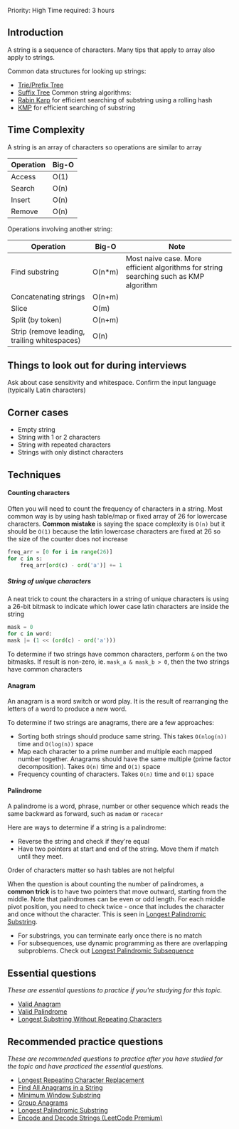 Priority: High
Time required: 3 hours

## Introduction
A string is a sequence of characters. Many tips that apply to array also apply to strings.

Common data structures for looking up strings:
- [Trie/Prefix Tree](https://en.wikipedia.org/wiki/Trie)
- [Suffix Tree](https://en.wikipedia.org/wiki/Suffix_tree)
Common string algorithms:
- [Rabin Karp](https://en.wikipedia.org/wiki/Rabin%E2%80%93Karp_algorithm) for efficient searching of substring using a rolling hash
- [KMP](https://en.wikipedia.org/wiki/Knuth%E2%80%93Morris%E2%80%93Pratt_algorithm) for efficient searching of substring

## Time Complexity
A string is an array of characters so operations are similar to array

| Operation | Big-O |
| --------- | ----- |
| Access    | O(1)  |
| Search    | O(n)  |
| Insert    | O(n)  |
| Remove    | O(n)  |

Operations involving another string:

| Operation                                    | Big-O  | Note                                                                                  |
| -------------------------------------------- | ------ | ------------------------------------------------------------------------------------- |
| Find substring                               | O(n*m) | Most naive case. More efficient algorithms for string searching such as KMP algorithm |
| Concatenating strings                        | O(n+m) |                                                                                       |
| Slice                                        | O(m)   |                                                                                       |
| Split (by token)                             | O(n+m) |                                                                                       |
| Strip (remove leading, trailing whitespaces) | O(n)   |                                                                                       |


## Things to look out for during interviews
Ask about case sensitivity and whitespace. Confirm the input language (typically Latin characters)

## Corner cases
- Empty string
- String with 1 or 2 characters
- String with repeated characters
- Strings with only distinct characters

## Techniques
#### Counting characters
Often you will need to count the frequency of characters in a string. Most common way is by using hash table/map or fixed array of 26 for lowercase characters. **Common mistake** is saying the space complexity is `O(n)` but it should be `O(1)` because the latin lowercase characters are fixed at 26 so the size of the counter does not increase

```python
freq_arr = [0 for i in range(26)]
for c in s:
	freq_arr[ord(c) - ord('a')] += 1
```

##### String of unique characters
A neat trick to count the characters in a string of unique characters is using a 26-bit bitmask to indicate which lower case latin characters are inside the string
```python
mask = 0
for c in word:
mask |= (1 << (ord(c) - ord('a')))
```
To determine if two strings have common characters, perform `&` on the two bitmasks. If result is non-zero, ie. `mask_a & mask_b > 0`, then the two strings have common characters
#### Anagram
An anagram is a word switch or word play. It is the result of rearranging the letters of a word to produce a new word.

To determine if two strings are anagrams, there are a few approaches:
- Sorting both strings should produce same string. This takes `O(nlog(n))` time and `O(log(n))` space
- Map each character to a prime number and multiple each mapped number together. Anagrams should have the same multiple (prime factor decomposition). Takes `O(n)` time and `O(1)` space
- Frequency counting of characters. Takes `O(n)` time and `O(1)` space
#### Palindrome
A palindrome is a word, phrase, number or other sequence which reads the same backward as forward, such as `madam` or `racecar`

Here are ways to determine if a string is a palindrome:
- Reverse the string and check if they're equal
- Have two pointers at start and end of the string. Move them if match until they meet.

Order of characters matter so hash tables are not helpful

When the question is about counting the number of palindromes, a **common trick** is to have two pointers that move outward, starting from the middle. 
Note that palindromes can be even or odd length. For each middle pivot position, you need to check twice - once that includes the character and once without the character. This is seen in [Longest Palindromic Substring](https://leetcode.com/problems/longest-palindromic-substring/).
- For substrings, you can terminate early once there is no match
- For subsequences, use dynamic programming as there are overlapping subproblems. Check out [Longest Palindromic Subsequence](https://leetcode.com/problems/longest-palindromic-subsequence/)

## Essential questions[​](https://www.techinterviewhandbook.org/algorithms/string/#essential-questions "Direct link to heading")

_These are essential questions to practice if you're studying for this topic._

- [Valid Anagram](https://leetcode.com/problems/valid-anagram)
- [Valid Palindrome](https://leetcode.com/problems/valid-palindrome/)
- [Longest Substring Without Repeating Characters](https://leetcode.com/problems/longest-substring-without-repeating-characters/)

## Recommended practice questions[​](https://www.techinterviewhandbook.org/algorithms/string/#recommended-practice-questions "Direct link to heading")

_These are recommended questions to practice after you have studied for the topic and have practiced the essential questions._

- [Longest Repeating Character Replacement](https://leetcode.com/problems/longest-repeating-character-replacement/)
- [Find All Anagrams in a String](https://leetcode.com/problems/find-all-anagrams-in-a-string)
- [Minimum Window Substring](https://leetcode.com/problems/minimum-window-substring/description/)
- [Group Anagrams](https://leetcode.com/problems/group-anagrams/)
- [Longest Palindromic Substring](https://leetcode.com/problems/longest-palindromic-substring/)
- [Encode and Decode Strings (LeetCode Premium)](https://leetcode.com/problems/encode-and-decode-strings/)